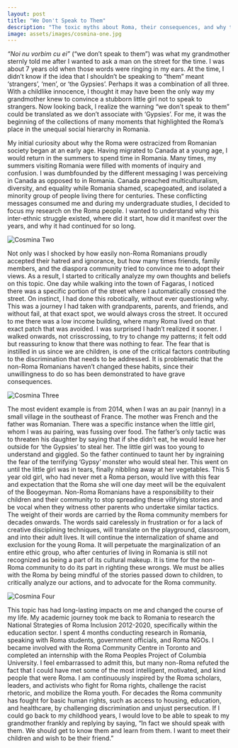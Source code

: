 ```yaml
---
layout: post
title: "We Don't Speak to Them"
description: "The toxic myths about Roma, their consequences, and why they must change." 
image: assets/images/cosmina-one.jpg
---
```

*“Noi nu vorbim cu ei”* (“we don’t speak to them”) was what my grandmother sternly told me after I wanted to ask a man on the street for the time. I was about 7 years old when those words were ringing in my ears. At the time, I didn’t know if the idea that I shouldn’t be speaking to “them” meant ‘strangers’, ‘men’, or ‘the Gypsies’. Perhaps it was a combination of all three. With a childlike innocence, I thought it may have been the only way my grandmother knew to convince a stubborn little girl not to speak to strangers. Now looking back, I realize the warning “we don’t speak to them” could be translated as we don’t associate with ‘Gypsies’. For me, it was the beginning of the collections of many moments that highlighted the Roma’s place in the unequal social hierarchy in Romania. 

My initial curiosity about why the Roma were ostracized from Romanian society began at an early age. Having migrated to Canada at a young age, I would return in the summers to spend time in Romania. Many times, my summers visiting Romania were filled with moments of inquiry and confusion. I was dumbfounded by the different messaging I was perceiving in Canada as opposed to in Romania. Canada preached multiculturalism, diversity, and equality while Romania shamed, scapegoated, and isolated a minority group of people living there for centuries. These conflicting messages consumed me and during  my undergraduate studies, I decided to focus my research on the Roma people. I wanted to understand why this inter-ethnic struggle existed, where did it start, how did it manifest over the years, and why it had continued for so long.

![Cosmina Two]({{site.baseurl}}/assets/images/cosmina-two.jpg)

Not only was I shocked by how easily non-Roma Romanians proudly accepted their hatred and ignorance, but how many times friends, family members, and the diaspora community tried to convince me to adopt their views. As a result, I started to critically analyze my own thoughts and beliefs on this topic. One day while walking into the town of Fagaras, I noticed there was a specific portion of the street where I automatically crossed the street. On instinct, I had done this robotically, without ever questioning why. This was a journey I had taken with grandparents, parents, and friends, and without fail, at that exact spot, we would always cross the street. It occured to me there was a low income building, where many Roma lived on that exact patch that was avoided. I was surprised I hadn’t realized it sooner. I walked onwards, not crisscrossing, to try to change my patterns; it felt odd but reassuring to know that there was nothing to fear. The fear that is instilled in us since we are children, is one of the critical factors contributing to the discrimination that needs to be addressed. It is problematic that the non-Roma Romanians haven’t changed these habits, since their unwillingness  to do so has been demonstrated to have grave consequences. 

![Cosmina Three]({{site.baseurl}}/assets/images/cosmina-three.jpg)

The most evident example is from 2014, when I was an au pair (nanny) in a small village in the southeast of France. The mother was French and the father was Romanian. There was a specific instance when the little girl, whom I was au pairing, was fussing over food. The father’s only tactic was to threaten his daughter by saying that if she didn’t eat, he would leave her outside for ‘the Gypsies’ to steal her. The little girl was too young to understand and giggled. So the father continued to taunt her by ingraining the fear of the terrifying ‘Gypsy’ monster who would steal her. This went on until the little girl was in tears, finally nibbling away at her vegetables. This 5 year old girl, who had never met a Roma person, would live with this fear and expectation that the Roma she will one day meet will be the equivalent of the Boogeyman. Non-Roma Romanians have a responsibility to their children and their community to stop spreading these vilifying stories and be vocal when they witness other parents who undertake similar tactics. The weight of their words are carried by the Roma community members for decades onwards. The words said carelessly in frustration or for a lack of creative disciplining techniques, will translate on the playground, classroom, and into their adult lives. It will continue the internalization of shame and exclusion for the young Roma. It will perpetuate the marginalization of an entire ethic group, who after centuries of living in Romania is still not recognized as being a part of its cultural makeup. It is time for the non-Roma community to do its part in righting these wrongs. We must be allies with the Roma by being mindful of the stories passed down to children, to critically analyze our actions, and to advocate for the Roma community. 


![Cosmina Four]({{site.baseurl}}/assets/images/cosmina-four.jpg)

This topic has had long-lasting impacts on me and changed the course of my life. My academic journey took me back to Romania to research the National Strategies of Roma Inclusion 2012-2020, specifically within the education sector. I spent 4 months conducting research in Romania, speaking with Roma students, government officials, and Roma NGOs. I became involved with the Roma Community Centre in Toronto and completed an internship with the Roma Peoples Project of Columbia University. I feel embarrassed to admit this, but many non-Roma refuted the fact that I could have met some of the most intelligent, motivated, and kind people that were Roma. I am continuously inspired by the Roma scholars, leaders, and activists who fight for Roma rights, challenge the racist rhetoric, and mobilize the Roma youth. For decades the Roma community has fought for basic human rights, such as access to housing, education, and healthcare, by challenging discrimination and unjust persecution. If I could go back to my childhood years, I would love to be able to speak to my grandmother frankly and replying by saying, “In fact we should speak with them. We should get to know them and learn from them. I want to meet their children and wish to be their friend.”
